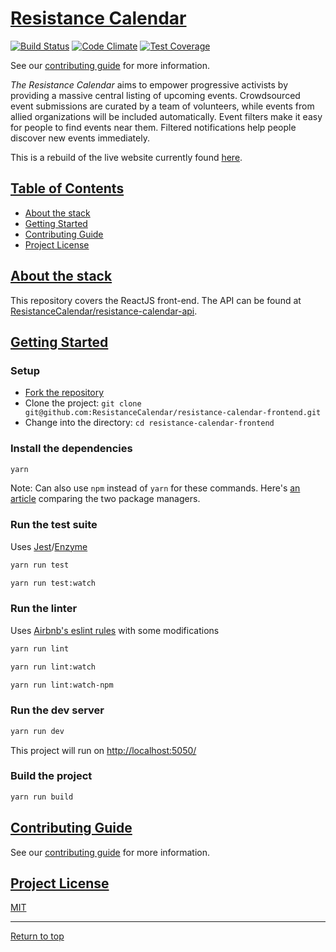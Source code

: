 # [Resistance Calendar](#resistance-calendar)
[![Build Status](https://travis-ci.org/ResistanceCalendar/resistance-calendar-frontend.svg?branch=master)](https://travis-ci.org/ResistanceCalendar/resistance-calendar-frontend) [![Code Climate](https://codeclimate.com/github/ResistanceCalendar/resistance-calendar-frontend/badges/gpa.svg)](https://codeclimate.com/github/ResistanceCalendar/resistance-calendar-frontend) [![Test Coverage](https://codeclimate.com/github/ResistanceCalendar/resistance-calendar-frontend/badges/coverage.svg)](https://codeclimate.com/github/ResistanceCalendar/resistance-calendar-frontend/coverage)

See our [contributing guide](CONTRIBUTING.md) for more information.

*The Resistance Calendar* aims to empower progressive activists by providing a massive central listing of upcoming events. Crowdsourced event submissions are curated by a team of volunteers, while events from allied organizations will be included automatically. Event filters make it easy for people to find events near them. Filtered notifications help people discover new events immediately.

This is a rebuild of the live website currently found [here](https://www.resistancecalendar.org/).

## [Table of Contents](#contents-anchor)

* [About the stack](#about-the-stack)
* [Getting Started](#getting-started)
* [Contributing Guide](#contributing-guide)
* [Project License](#project-license)

## [About the stack](#about-the-stack)

This repository covers the ReactJS front-end.  The API can be found at [ResistanceCalendar/resistance-calendar-api](https://github.com/ResistanceCalendar/resistance-calendar-api).

## [Getting Started](#getting-started)

### Setup

- [Fork the repository](https://help.github.com/articles/fork-a-repo/)
- Clone the project: `git clone git@github.com:ResistanceCalendar/resistance-calendar-frontend.git`
- Change into the directory: `cd resistance-calendar-frontend`

### Install the dependencies

```sh
yarn
```
Note: Can also use `npm` instead of `yarn` for these commands.  Here's [an article](https://medium.com/@nikjohn/facebooks-yarn-vs-npm-is-yarn-really-better-1890b3ea6515#.mh12h39zm) comparing the two package managers.

### Run the test suite

Uses [Jest](https://facebook.github.io/jest/)/[Enzyme](http://airbnb.io/enzyme/)

```sh
yarn run test
```
```sh
yarn run test:watch
```

### Run the linter

Uses [Airbnb's eslint rules](https://github.com/airbnb/javascript/tree/master/packages/eslint-config-airbnb) with some modifications

```sh
yarn run lint
```
```sh
yarn run lint:watch
```
```sh
yarn run lint:watch-npm
```

### Run the dev server

```sh
yarn run dev
```

This project will run on [http://localhost:5050/](http://localhost:5050/)

### Build the project

```sh
yarn run build
```

## [Contributing Guide](#contributing-guide)

See our [contributing guide](CONTRIBUTING.md) for more information.

## [Project License](#project-license)

[MIT](LICENSE)

---

[Return to top](#resistance-calendar)
